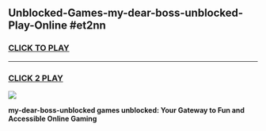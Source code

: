 
## Unblocked-Games-my-dear-boss-unblocked-Play-Online #et2nn
<h3>
<a href="https://news.freeplayer.one?title=my-dear-boss-unblocked&ref=3">CLICK TO PLAY</a></h3>
<hr>

<h3>
<a href="https://news.freeplayer.one?title=my-dear-boss-unblocked&ref=3">CLICK 2 PLAY</a>
  
</h3>

<a href="https://news.freeplayer.one?title=my-dear-boss-unblocked&ref=3"><img src="https://clearcache.store/games.png"></a>


**my-dear-boss-unblocked games unblocked: Your Gateway to Fun and Accessible Online Gaming**
